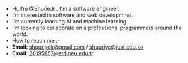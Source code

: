 -  Hi, I’m @ShurieJr . I'm a software engineer.
-  I’m interested in software and web developmnet.
-  I’m currently learning AI and machine learning.
-  I’m looking to collaborate on a professional programmers around the world.
-  How to reach me :- 
-   **Email:** shuuriyejr@gmail.com / shuuriye@just.edu.so
-   **Email:** 20195857@std.neu.edu.tr


<!---
ShurieJr/ShurieJr is a ✨ special ✨ repository because its `README.md` (this file) appears on your GitHub profile.
You can click the Preview link to take a look at your changes.
--->
